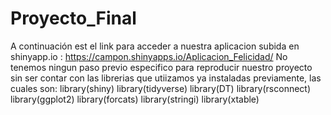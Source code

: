 # Proyecto_Final
A continuación est el link para acceder a nuestra aplicacion subida en shinyapp.io :
https://campon.shinyapps.io/Aplicacion_Felicidad/
No tenemos ningun paso previo especifico para reproducir nuestro proyecto sin ser
contar con las librerias que utiizamos ya instaladas previamente, las cuales son:
library(shiny)
library(tidyverse)
library(DT)
library(rsconnect)
library(ggplot2)
library(forcats)
library(stringi)
library(xtable)
